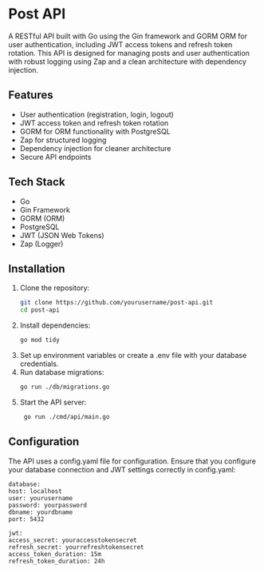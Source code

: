 # Post API

A RESTful API built with Go using the Gin framework and GORM ORM for user authentication, including JWT access tokens and refresh token rotation. This API is designed for managing posts and user authentication with robust logging using Zap and a clean architecture with dependency injection.

## Features

- User authentication (registration, login, logout)
- JWT access token and refresh token rotation
- GORM for ORM functionality with PostgreSQL
- Zap for structured logging
- Dependency injection for cleaner architecture
- Secure API endpoints

## Tech Stack

- Go
- Gin Framework
- GORM (ORM)
- PostgreSQL
- JWT (JSON Web Tokens)
- Zap (Logger)

## Installation

1. Clone the repository:
   ```bash
   git clone https://github.com/yourusername/post-api.git
   cd post-api
2. Install dependencies:
    ```bash
    go mod tidy
3. Set up environment variables or create a .env file with your database credentials.
4. Run database migrations:
    ```bash
    go run ./db/migrations.go
5. Start the API server:
   ```bash
    go run ./cmd/api/main.go

## Configuration
The API uses a config.yaml file for configuration. Ensure that you configure your database connection and JWT settings correctly in config.yaml:

    database:
    host: localhost
    user: yourusername
    password: yourpassword
    dbname: yourdbname
    port: 5432

    jwt:
    access_secret: youraccesstokensecret
    refresh_secret: yourrefreshtokensecret
    access_token_duration: 15m
    refresh_token_duration: 24h
